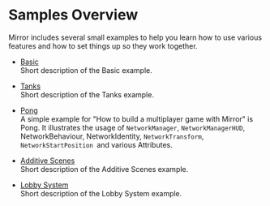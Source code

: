 # Samples Overview

Mirror includes several small examples to help you learn how to use various features and how to set things up so they work together.

-   [Basic](Basic)  
    Short description of the Basic example.

-   [Tanks](Tanks)  
    Short description of the Tanks example.

-   [Pong](Pong)  
    A simple example for "How to build a multiplayer game with Mirror" is Pong. It illustrates the usage of `NetworkManager`, `NetworkManagerHUD`, NetworkBehaviour, NetworkIdentity, `NetworkTransform`, `NetworkStartPosition `and various Attributes.

-   [Additive Scenes](AdditiveScenes)  
    Short description of the Additive Scenes example.

-   [Lobby System](Lobby)  
    Short description of the Lobby System example.
